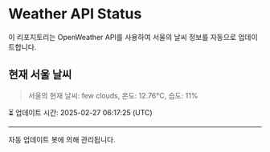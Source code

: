 
# Weather API Status

이 리포지토리는 OpenWeather API를 사용하여 서울의 날씨 정보를 자동으로 업데이트합니다.

## 현재 서울 날씨
> 서울의 현재 날씨: few clouds, 온도: 12.76°C, 습도: 11%

⏳ 업데이트 시간: 2025-02-27 06:17:25 (UTC)

---
자동 업데이트 봇에 의해 관리됩니다.
